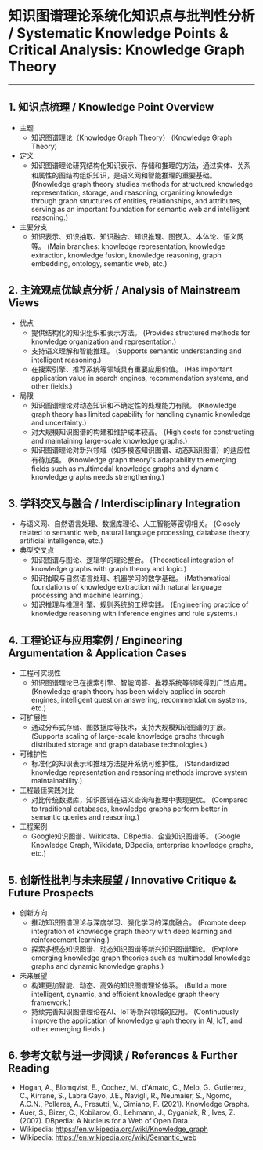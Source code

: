 # 知识图谱理论系统化知识点与批判性分析 / Systematic Knowledge Points & Critical Analysis: Knowledge Graph Theory

---

## 1. 知识点梳理 / Knowledge Point Overview

- 主题
  - 知识图谱理论（Knowledge Graph Theory）
      (Knowledge Graph Theory)
- 定义
  - 知识图谱理论研究结构化知识表示、存储和推理的方法，通过实体、关系和属性的图结构组织知识，是语义网和智能推理的重要基础。
      (Knowledge graph theory studies methods for structured knowledge representation, storage, and reasoning, organizing knowledge through graph structures of entities, relationships, and attributes, serving as an important foundation for semantic web and intelligent reasoning.)
- 主要分支
  - 知识表示、知识抽取、知识融合、知识推理、图嵌入、本体论、语义网等。
      (Main branches: knowledge representation, knowledge extraction, knowledge fusion, knowledge reasoning, graph embedding, ontology, semantic web, etc.)

## 2. 主流观点优缺点分析 / Analysis of Mainstream Views

- 优点
  - 提供结构化的知识组织和表示方法。
      (Provides structured methods for knowledge organization and representation.)
  - 支持语义理解和智能推理。
      (Supports semantic understanding and intelligent reasoning.)
  - 在搜索引擎、推荐系统等领域具有重要应用价值。
      (Has important application value in search engines, recommendation systems, and other fields.)
- 局限
  - 知识图谱理论对动态知识和不确定性的处理能力有限。
      (Knowledge graph theory has limited capability for handling dynamic knowledge and uncertainty.)
  - 对大规模知识图谱的构建和维护成本较高。
      (High costs for constructing and maintaining large-scale knowledge graphs.)
  - 知识图谱理论对新兴领域（如多模态知识图谱、动态知识图谱）的适应性有待加强。
      (Knowledge graph theory's adaptability to emerging fields such as multimodal knowledge graphs and dynamic knowledge graphs needs strengthening.)

## 3. 学科交叉与融合 / Interdisciplinary Integration

- 与语义网、自然语言处理、数据库理论、人工智能等密切相关。
  (Closely related to semantic web, natural language processing, database theory, artificial intelligence, etc.)
- 典型交叉点
  - 知识图谱与图论、逻辑学的理论整合。
      (Theoretical integration of knowledge graphs with graph theory and logic.)
  - 知识抽取与自然语言处理、机器学习的数学基础。
      (Mathematical foundations of knowledge extraction with natural language processing and machine learning.)
  - 知识推理与推理引擎、规则系统的工程实践。
      (Engineering practice of knowledge reasoning with inference engines and rule systems.)

## 4. 工程论证与应用案例 / Engineering Argumentation & Application Cases

- 工程可实现性
  - 知识图谱理论已在搜索引擎、智能问答、推荐系统等领域得到广泛应用。
      (Knowledge graph theory has been widely applied in search engines, intelligent question answering, recommendation systems, etc.)
- 可扩展性
  - 通过分布式存储、图数据库等技术，支持大规模知识图谱的扩展。
      (Supports scaling of large-scale knowledge graphs through distributed storage and graph database technologies.)
- 可维护性
  - 标准化的知识表示和推理方法提升系统可维护性。
      (Standardized knowledge representation and reasoning methods improve system maintainability.)
- 工程最佳实践对比
  - 对比传统数据库，知识图谱在语义查询和推理中表现更优。
      (Compared to traditional databases, knowledge graphs perform better in semantic queries and reasoning.)
- 工程案例
  - Google知识图谱、Wikidata、DBpedia、企业知识图谱等。
      (Google Knowledge Graph, Wikidata, DBpedia, enterprise knowledge graphs, etc.)

## 5. 创新性批判与未来展望 / Innovative Critique & Future Prospects

- 创新方向
  - 推动知识图谱理论与深度学习、强化学习的深度融合。
      (Promote deep integration of knowledge graph theory with deep learning and reinforcement learning.)
  - 探索多模态知识图谱、动态知识图谱等新兴知识图谱理论。
      (Explore emerging knowledge graph theories such as multimodal knowledge graphs and dynamic knowledge graphs.)
- 未来展望
  - 构建更加智能、动态、高效的知识图谱理论体系。
      (Build a more intelligent, dynamic, and efficient knowledge graph theory framework.)
  - 持续完善知识图谱理论在AI、IoT等新兴领域的应用。
      (Continuously improve the application of knowledge graph theory in AI, IoT, and other emerging fields.)

## 6. 参考文献与进一步阅读 / References & Further Reading

- Hogan, A., Blomqvist, E., Cochez, M., d'Amato, C., Melo, G., Gutierrez, C., Kirrane, S., Labra Gayo, J.E., Navigli, R., Neumaier, S., Ngomo, A.C.N., Polleres, A., Presutti, V., Cimiano, P. (2021). Knowledge Graphs.
- Auer, S., Bizer, C., Kobilarov, G., Lehmann, J., Cyganiak, R., Ives, Z. (2007). DBpedia: A Nucleus for a Web of Open Data.
- Wikipedia: <https://en.wikipedia.org/wiki/Knowledge_graph>
- Wikipedia: <https://en.wikipedia.org/wiki/Semantic_web>

